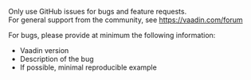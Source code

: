 Only use GitHub issues for bugs and feature requests.   
For general support from the community, see https://vaadin.com/forum

For bugs, please provide at minimum the following information:
- Vaadin version
- Description of the bug
- If possible, minimal reproducible example
